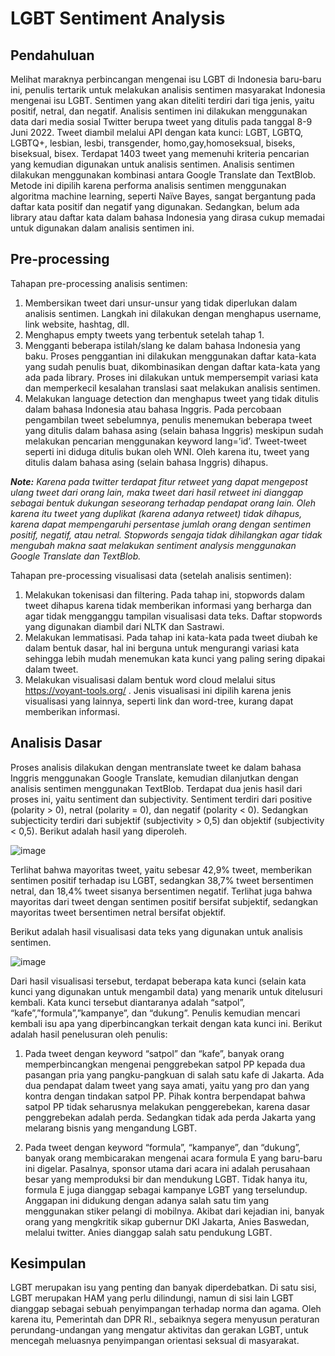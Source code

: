 # **LGBT Sentiment Analysis**

## **Pendahuluan**

Melihat maraknya perbincangan mengenai isu LGBT di Indonesia baru-baru ini, penulis tertarik untuk melakukan analisis sentimen masyarakat Indonesia mengenai isu LGBT. Sentimen yang akan diteliti terdiri dari tiga jenis, yaitu positif, netral, dan negatif. Analisis sentimen ini dilakukan menggunakan data dari media sosial Twitter berupa tweet yang ditulis pada tanggal 8-9 Juni 2022. Tweet diambil melalui API dengan kata kunci: LGBT, LGBTQ, LGBTQ+, lesbian, lesbi, transgender, homo,gay,homoseksual, biseks, biseksual, bisex. Terdapat 1403 tweet yang memenuhi kriteria pencarian yang kemudian digunakan untuk analisis sentimen. Analisis sentimen dilakukan menggunakan kombinasi antara Google Translate dan TextBlob. Metode ini dipilih karena performa analisis sentimen menggunakan algoritma machine learning, seperti Naïve Bayes, sangat bergantung pada daftar kata positif dan negatif yang digunakan. Sedangkan, belum ada library atau daftar kata dalam bahasa Indonesia yang dirasa cukup memadai untuk digunakan dalam analisis sentimen ini.

## **Pre-processing**

Tahapan pre-processing analisis sentimen: 
1.	Membersikan tweet dari unsur-unsur yang tidak diperlukan dalam analisis sentimen. Langkah ini dilakukan dengan menghapus username, link website, hashtag, dll.
2.	Menghapus empty tweets yang terbentuk setelah tahap 1.
3.	Mengganti beberapa istilah/slang ke dalam bahasa Indonesia yang baku. Proses penggantian ini dilakukan menggunakan daftar kata-kata yang sudah penulis buat, dikombinasikan dengan daftar kata-kata yang ada pada library. Proses ini dilakukan untuk mempersempit variasi kata dan memperkecil kesalahan translasi saat melakukan analisis sentimen.
4.	Melakukan language detection dan menghapus tweet yang tidak ditulis dalam bahasa Indonesia atau bahasa Inggris. Pada percobaan pengambilan tweet sebelumnya, penulis menemukan beberapa tweet yang ditulis dalam bahasa asing (selain bahasa Inggris) meskipun sudah melakukan pencarian menggunakan keyword lang=’id’. Tweet-tweet seperti ini diduga ditulis bukan oleh WNI. Oleh karena itu, tweet yang ditulis dalam bahasa asing (selain bahasa Inggris) dihapus.


**_Note:_** 
_Karena pada twitter terdapat fitur retweet yang dapat mengepost ulang tweet dari orang lain, maka tweet dari hasil retweet ini dianggap sebagai bentuk dukungan seseorang terhadap pendapat orang lain. Oleh karena itu tweet yang duplikat (karena adanya retweet) tidak dihapus, karena dapat mempengaruhi persentase jumlah orang dengan sentimen positif, negatif, atau netral. Stopwords sengaja tidak dihilangkan agar tidak mengubah makna saat melakukan sentiment analysis menggunakan Google Translate dan TextBlob._

Tahapan pre-processing visualisasi data (setelah analisis sentimen):
1.	Melakukan tokenisasi dan filtering. Pada tahap ini, stopwords dalam tweet dihapus karena tidak memberikan informasi yang berharga dan agar tidak mengganggu tampilan visualisasi data teks. Daftar stopwords yang digunakan diambil dari NLTK dan Sastrawi.
2.	Melakukan lemmatisasi. Pada tahap ini kata-kata pada tweet diubah ke dalam bentuk dasar, hal ini berguna untuk mengurangi variasi kata sehingga lebih mudah menemukan kata kunci yang paling sering dipakai dalam tweet.
3.	Melakukan visualisasi dalam bentuk word cloud melalui situs https://voyant-tools.org/ . Jenis visualisasi ini dipilih karena jenis visualisasi yang lainnya, seperti link dan word-tree, kurang dapat memberikan informasi.

## **Analisis Dasar** 

Proses analisis dilakukan dengan mentranslate tweet ke dalam bahasa Inggris menggunakan Google Translate, kemudian dilanjutkan dengan analisis sentimen menggunakan TextBlob. Terdapat dua jenis hasil dari proses ini, yaitu sentiment dan subjectivity. Sentiment terdiri dari positive (polarity > 0), netral (polarity = 0), dan negatif (polarity < 0). Sedangkan subjecticity terdiri dari subjektif (subjectivity > 0,5) dan objektif (subjectivity < 0,5). Berikut adalah hasil yang diperoleh.

![image](https://user-images.githubusercontent.com/99953890/176853754-277ef242-cc06-4336-9c16-2266be105a08.png)

Terlihat bahwa mayoritas tweet, yaitu sebesar 42,9% tweet, memberikan sentimen positif terhadap isu LGBT, sedangkan 38,7% tweet bersentimen netral, dan 18,4% tweet sisanya bersentimen negatif. Terlihat juga bahwa mayoritas dari tweet dengan sentimen positif bersifat subjektif, sedangkan mayoritas tweet bersentimen netral bersifat objektif. 

Berikut adalah hasil visualisasi data teks yang digunakan untuk analisis sentimen.

![image](https://user-images.githubusercontent.com/99953890/176853716-0d445e41-0e24-41a3-84c4-aefcb6ccd984.png)
 
Dari hasil visualisasi tersebut, terdapat beberapa kata kunci (selain kata kunci yang digunakan untuk mengambil data) yang menarik untuk ditelusuri kembali. Kata kunci tersebut diantaranya adalah “satpol”, “kafe”,”formula”,”kampanye”, dan “dukung”. Penulis kemudian mencari kembali isu apa yang diperbincangkan terkait dengan kata kunci ini. Berikut adalah hasil penelusuran oleh penulis:

1.	Pada tweet dengan keyword “satpol” dan “kafe”, banyak orang memperbincangkan mengenai penggrebekan satpol PP kepada dua pasangan pria yang pangku-pangkuan di salah satu kafe di Jakarta. Ada dua pendapat dalam tweet yang saya amati, yaitu yang pro dan yang kontra dengan tindakan satpol PP. Pihak kontra berpendapat bahwa satpol PP tidak seharusnya melakukan penggerebekan, karena dasar penggrebekan adalah perda. Sedangkan tidak ada perda Jakarta yang melarang bisnis yang mengandung LGBT.

2.	Pada tweet dengan keyword “formula”, “kampanye”, dan “dukung”, banyak orang membicarakan mengenai acara formula E yang baru-baru ini digelar. Pasalnya, sponsor utama dari acara ini adalah perusahaan besar yang memproduksi bir dan mendukung LGBT. Tidak hanya itu, formula E juga dianggap sebagai kampanye LGBT yang terselundup. Anggapan ini didukung dengan adanya salah satu tim yang menggunakan stiker pelangi di mobilnya. Akibat dari kejadian ini, banyak orang yang mengkritik sikap gubernur DKI Jakarta, Anies Baswedan, melalui twitter. Anies dianggap salah satu pendukung LGBT.  

## **Kesimpulan**
LGBT merupakan isu yang penting dan banyak diperdebatkan. Di satu sisi, LGBT merupakan HAM yang perlu dilindungi, namun di sisi lain LGBT dianggap sebagai sebuah penyimpangan terhadap norma dan agama. Oleh karena itu, Pemerintah dan DPR RI., sebaiknya segera menyusun peraturan perundang-undangan yang mengatur aktivitas dan gerakan LGBT, untuk mencegah meluasnya penyimpangan orientasi seksual di masyarakat.
